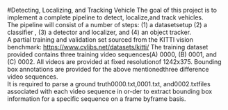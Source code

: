 #Detecting, Localizing, and Tracking Vehicle
The goal of this project is to implement a complete pipeline to detect, localize,and track vehicles.  
The pipeline will consist of a number of steps:  (1) a datasetsetup  (2)  a  classifier ,  (3)  a  detector  and  localizer, and (4) an object tracker.  
A partial training and validation set sourced from the KITTI vision benchmark: https://www.cvlibs.net/datasets/kitti/
The  training  dataset provided  contains  three  training  video  sequences(A) 0000, (B) 0001, and (C) 0002.  All videos are provided at fixed resolutionof 1242x375.  Bounding box annotations are provided for the above mentionedthree difference video sequences.  
It is required to parse a ground truth0000.txt,0001.txt, and0002.txtfiles associated with each video sequence in or-der to extract bounding box information for a specific sequence on a frame byframe basis.
